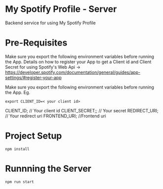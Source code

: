 # My Spotify Profile - Server
Backend service for using My Spotify Profile

# Pre-Requisites
Make sure you export the following environment variables before running the App. 
Details on how to register your App to get a Client id and Client Secret for using Spotify's Web Api -> 
https://developer.spotify.com/documentation/general/guides/app-settings/#register-your-app

Make sure you export the following environment variables before running the App. 
Eg. 
```
export CLIENT_ID=< your client id> 
```
CLIENT_ID; // Your client id
CLIENT_SECRET;; // Your secret
REDIRECT_URI; // Your redirect uri
FRONTEND_URI; //Frontend uri

# Project Setup
```
npm install
```

# Runnning the Server

```
npm run start
```
